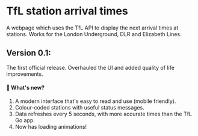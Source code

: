 # TfL station arrival times
A webpage which uses the TfL API to display the next arrival times at stations. Works for the London Underground, DLR and Elizabeth Lines.

## Version 0.1:
The first official release. Overhauled the UI and added quality of life improvements.

#### 🔎 What's new?
1. A modern interface that's easy to read and use (mobile friendly).
2. Colour-coded stations with useful status messages.
3. Data refreshes every 5 seconds, with more accurate times than the TfL Go app.
4. Now has loading animations!

